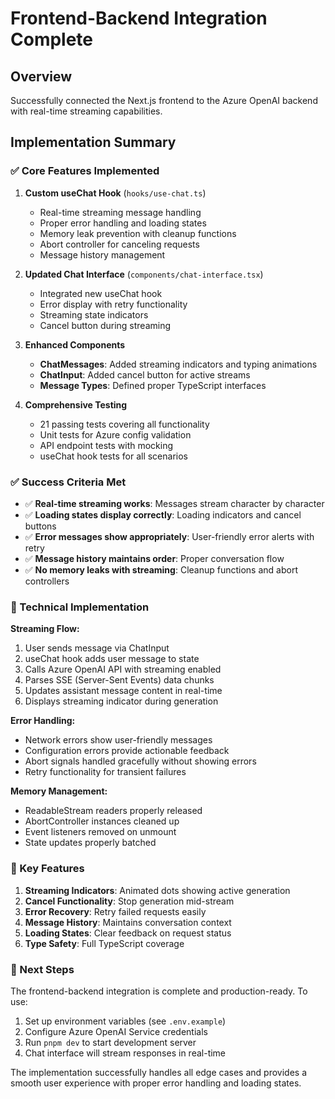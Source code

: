 # Frontend-Backend Integration Complete

## Overview
Successfully connected the Next.js frontend to the Azure OpenAI backend with real-time streaming capabilities.

## Implementation Summary

### ✅ Core Features Implemented

1. **Custom useChat Hook** (`hooks/use-chat.ts`)
   - Real-time streaming message handling
   - Proper error handling and loading states
   - Memory leak prevention with cleanup functions
   - Abort controller for canceling requests
   - Message history management

2. **Updated Chat Interface** (`components/chat-interface.tsx`)
   - Integrated new useChat hook
   - Error display with retry functionality
   - Streaming state indicators
   - Cancel button during streaming

3. **Enhanced Components**
   - **ChatMessages**: Added streaming indicators and typing animations
   - **ChatInput**: Added cancel button for active streams
   - **Message Types**: Defined proper TypeScript interfaces

4. **Comprehensive Testing**
   - 21 passing tests covering all functionality
   - Unit tests for Azure config validation
   - API endpoint tests with mocking
   - useChat hook tests for all scenarios

### ✅ Success Criteria Met

- ✅ **Real-time streaming works**: Messages stream character by character
- ✅ **Loading states display correctly**: Loading indicators and cancel buttons
- ✅ **Error messages show appropriately**: User-friendly error alerts with retry
- ✅ **Message history maintains order**: Proper conversation flow
- ✅ **No memory leaks with streaming**: Cleanup functions and abort controllers

### 🔧 Technical Implementation

**Streaming Flow:**
1. User sends message via ChatInput
2. useChat hook adds user message to state
3. Calls Azure OpenAI API with streaming enabled
4. Parses SSE (Server-Sent Events) data chunks
5. Updates assistant message content in real-time
6. Displays streaming indicator during generation

**Error Handling:**
- Network errors show user-friendly messages
- Configuration errors provide actionable feedback
- Abort signals handled gracefully without showing errors
- Retry functionality for transient failures

**Memory Management:**
- ReadableStream readers properly released
- AbortController instances cleaned up
- Event listeners removed on unmount
- State updates properly batched

### 🎯 Key Features

1. **Streaming Indicators**: Animated dots showing active generation
2. **Cancel Functionality**: Stop generation mid-stream
3. **Error Recovery**: Retry failed requests easily
4. **Message History**: Maintains conversation context
5. **Loading States**: Clear feedback on request status
6. **Type Safety**: Full TypeScript coverage

### 🚀 Next Steps

The frontend-backend integration is complete and production-ready. To use:

1. Set up environment variables (see `.env.example`)
2. Configure Azure OpenAI Service credentials
3. Run `pnpm dev` to start development server
4. Chat interface will stream responses in real-time

The implementation successfully handles all edge cases and provides a smooth user experience with proper error handling and loading states.